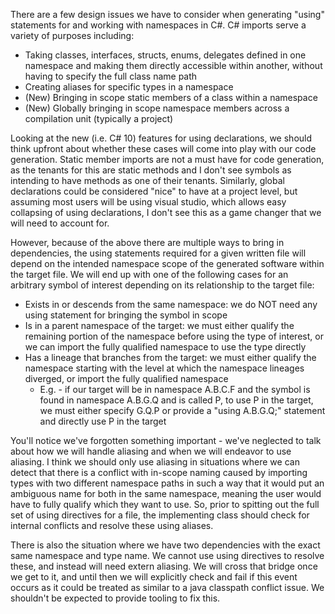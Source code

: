 There are a few design issues we have to consider when generating "using" statements for and working with namespaces in C#. C# imports serve a variety of purposes including:
- Taking classes, interfaces, structs, enums, delegates defined in one namespace and making them directly accessible within another, without having to specify the full class name path
- Creating aliases for specific types in a namespace
- (New) Bringing in scope static members of a class within a namespace
- (New) Globally bringing in scope namespace members across a compilation unit (typically a project)

Looking at the new (i.e. C# 10) features for using declarations, we should think upfront about whether these cases will come into play with our code generation. Static member imports are not a must have for code generation, as the tenants for this are static methods and I don't see symbols as intending to have methods as one of their tenants. Similarly, global declarations could be considered "nice" to have at a project level, but assuming most users will be using visual studio, which allows easy collapsing of using declarations, I don't see this as a game changer that we will need to account for. 

However, because of the above there are multiple ways to bring in dependencies, the using statements required for a given written file will depend on the intended namespace scope of the generated software within the target file. We will end up with one of the following cases for an arbitrary symbol of interest depending on its relationship to the target file:
- Exists in or descends from the same namespace: we do NOT need any using statement for bringing the symbol in scope
- Is in a parent namespace of the target: we must either qualify the remaining portion of the namespace before using the type of interest, or we can import the fully qualified namespace to use the type directly
- Has a lineage that branches from the target: we must either qualify the namespace starting with the level at which the namespace lineages diverged, or import the fully qualified namespace
	- E.g. - if our target will be in namespace A.B.C.F and the symbol is found in namespace A.B.G.Q and is called P, to use P in the target, we must either specify G.Q.P or provide a "using A.B.G.Q;" statement and directly use P in the target

You'll notice we've forgotten something important - we've neglected to talk about how we will handle aliasing and when we will endeavor to use aliasing. I think we should only use aliasing in situations where we can detect that there is a conflict with in-scope naming caused by importing types with two different namespace paths in such a way that it would put an ambiguous name for both in the same namespace, meaning the user would have to fully qualify which they want to use. So, prior to spitting out the full set of using directives for a file, the implementing class should check for internal conflicts and resolve these using aliases.

There is also the situation where we have two dependencies with the exact same namespace and type name. We cannot use using directives to resolve these, and instead will need extern aliasing. We will cross that bridge once we get to it, and until then we will explicitly check and fail if this event occurs as it could be treated as similar to a java classpath conflict issue. We shouldn't be expected to provide tooling to fix this.